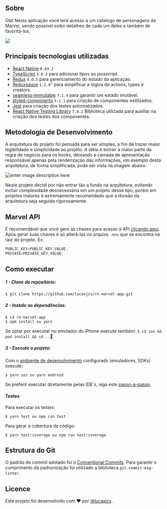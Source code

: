 

## Sobre

Olá! Nesta aplicação você terá acesso a um catalogo de personagens da Marvel, sendo possível exibir detalhes de cada um deles e também de favoritá-los.


![](marvel-app.gif)

## Principais tecnologias utilizadas
 -  [React Native](https://github.com/facebook/react-native)  `0.63.2` 
  -	[TypeScript](https://www.typescriptlang.org/) `3.8.3` para adicionar tipos ao javascript.
 - [Redux](https://webpack.js.org/)  `4.0.5` para gerenciamento do estado da aplicação.
 - [Reduxsauce](https://github.com/jkeam/reduxsauce) `1.2.0"` para simplificar a lógica de actions, types e creators.
 - [seamless-immutable](https://github.com/rtfeldman/seamless-immutable) `7.1.4` para garantir um estado imutável.
-	[styled-components](https://styled-components.com/) `5.1.1` para criação de componentes estilizados.
-	[Jest](https://github.com/facebook/jest/) para criação dos testes automatizados.
-	[React Native Testing Library](https://github.com/callstack/react-native-testing-library) `7.0.2` Biblioteca utilizada para auxiliar na criação dos testes dos componentes.
## Metodologia de Desenvolvimento

A arquitetura do projeto foi pensada para ser simples, a fim de trazer maior legibilidade e simplicidade ao projeto. A idéia é extrair a maior parte da regra de negócio para os hooks, deixando a camada de apresentação responsável apenas pela renderização das informações, um exemplo desta arquitetura, de forma simplificada, pode ser vista na imagem abaixo:

![enter image description here](https://i.imgur.com/q4aYfWi.png)

Neste projeto decidi por não entrar tão a fundo na arquitetura, evitando incluir complexidade desnecessária em um projeto desse tipo, porém em projetos maiores é extremamente recomendado que a divisão da arquitetura seja seguida rigorosamente.

## Marvel API

É recomendável que você gere as chaves para acesso à API [clicando aqui](https://developer.marvel.com/). Após gerar suas chaves é só alterá-las no arquivo `.env` que se encontra na raiz do projeto. Ex:

```js
PUBLIC_KEY=PUBLIC_KEY_VALUE;
PRIVATE=PRIVATE_KEY_VALUE;
```

## Como executar


##### 1 - Clone do repositório:
```
$ git clone https://github.com/lucasjcs/rn-marvel-app.git
```
##### 2 - Instale as dependências:
```
$ cd rn-marvel-app
$ npm install ou yarn 
```
Se optar por executar no emulador do iPhone execute também:
`$ cd ios && pod install && cd ..`
##### 3 - Execute o projeto:
Com o [ambiente de desenvolvimento](https://github.com/lucasjcs/react-native-run-tutorial)  configurado (emuladores, SDKs) execute:
```
$ yarn ios ou yarn android
```
Se preferir executar diretamente pelas IDE's, siga este [passo-a-passo](https://github.com/lucasjcs/rn-mobile-guideline).

#### Testes
Para executar os testes:
```
$ yarn test ou npm run test
```

Para gerar a cobertura de código:
```
$ yarn test:coverage ou npm run test:coverage
```


## Estrutura do Git
O padrão de commit adotado foi o [Conventional Commits](https://www.conventionalcommits.org/en/v1.0.0/).
Para garantir o cumprimento da padronização foi utilizado a biblioteca `git-commit-msg-linter`.


## Licence
Este projeto foi desenvolvido com  :heart: por  [@lucasjcs](https://github.com/lucasjcs) .
